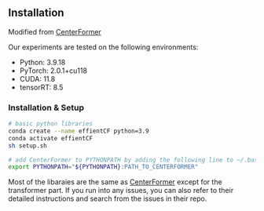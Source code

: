## Installation
Modified from [CenterFormer](https://github.com/TuSimple/centerformer)

Our experiments are tested on the following environments:
- Python: 3.9.18
- PyTorch: 2.0.1+cu118
- CUDA: 11.8
- tensorRT: 8.5

### Installation & Setup
```bash
# basic python libraries
conda create --name effientCF python=3.9
conda activate effientCF
sh setup.sh
```

```bash
# add CenterFormer to PYTHONPATH by adding the following line to ~/.bashrc (change the path accordingly)
export PYTHONPATH="${PYTHONPATH}:PATH_TO_CENTERFORMER"
```

Most of the libaraies are the same as [CenterFormer](https://github.com/TuSimple/centerformer) except for the transformer part. If you run into any issues, you can also refer to their detailed instructions and search from the issues in their repo.